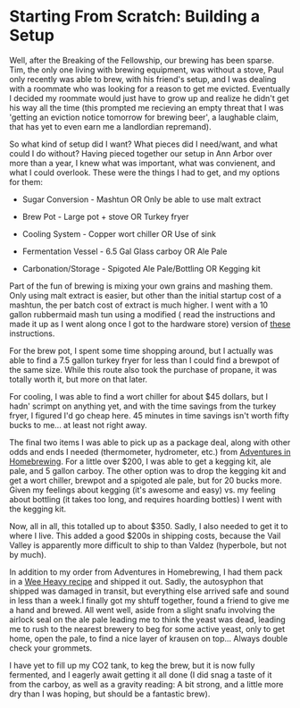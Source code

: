 Starting From Scratch: Building a Setup
=======================================

Well, after the Breaking of the Fellowship, our brewing has been sparse. Tim, the only one living with brewing equipment, was without a stove, Paul only recently was able to brew, with his friend's setup, and I was dealing with a roommate who was looking for a reason to get me evicted. Eventually I decided my roommate would just have to grow up and realize he didn't get his way all the time (this prompted me recieving an empty threat that I was 'getting an eviction notice tomorrow for brewing beer', a laughable claim, that has yet to even earn me a landlordian repremand).

So what kind of setup did I want? What pieces did I need/want, and what could I do without? Having pieced together our setup in Ann Arbor over more than a year, I knew what was important, what was convienent, and what I could overlook. These were the things I had to get, and my options for them:

*   Sugar Conversion - Mashtun OR Only be able to use malt extract

*   Brew Pot - Large pot + stove OR Turkey fryer

*   Cooling System - Copper wort chiller OR Use of sink

*   Fermentation Vessel - 6.5 Gal Glass carboy OR Ale Pale

*   Carbonation/Storage - Spigoted Ale Pale/Bottling OR Kegging kit

Part of the fun of brewing is mixing your own grains and mashing them. Only using malt extract is easier, but other than the initial startup cost of a mashtun, the per batch cost of extract is much higher. I went with a 10 gallon rubbermaid mash tun using a modified ( read the instructions and made it up as I went along once I got to the hardware store) version of [these](http://www.homebrewtalk.com/wiki/index.php/Converting_a_cooler_to_a_mash_tun#How_to_make_a_cheap_10_or_5_gallon_MLT_with_a_Rubbermaid_Cooler.) instructions.

For the brew pot, I spent some time shopping around, but I actually was able to find a 7.5 gallon turkey fryer for less than I could find a brewpot of the same size. While this route also took the purchase of propane, it was totally worth it, but more on that later.

For cooling, I was able to find a wort chiller for about $45 dollars, but I hadn' scrimpt on anything yet, and with the time savings from the turkey fryer, I figured I'd go cheap here. 45 minutes in time savings isn't worth fifty bucks to me... at least not right away.

The final two items I was able to pick up as a package deal, along with other odds and ends I needed (thermometer, hydrometer, etc.) from [Adventures in Homebrewing](http://www.homebrewing.org/). For a little over $200, I was able to get a kegging kit, ale pale, and 5 gallon carboy. The other option was to drop the kegging kit and get a wort chiller, brewpot and a spigoted ale pale, but for 20 bucks more. Given my feelings about kegging (it's awesome and easy) vs. my feeling about bottling (it takes too long, and requires hoarding bottles) I went with the kegging kit.

Now, all in all, this totalled up to about $350. Sadly, I also needed to get it to where I live. This added a good $200s in shipping costs, because the Vail Valley is apparently more difficult to ship to than Valdez (hyperbole, but not by much).

In addition to my order from Adventures in Homebrewing, I had them pack in a [Wee Heavy recipe](http://www.yeastboundanddown.com/2011/04/recipe-vail-ale-batch-1-wee-heavy/) and shipped it out. Sadly, the autosyphon that shipped was damaged in transit, but everything else arrived safe and sound in less than a week.I finally got my shtuff together, found a friend to give me a hand and brewed. All went well, aside from a slight snafu involving the airlock seal on the ale pale leading me to think the yeast was dead, leading me to rush to the nearest brewery to beg for some active yeast, only to get home, open the pale, to find a nice layer of krausen on top... Always double check your grommets.

I have yet to fill up my CO2 tank, to keg the brew, but it is now fully fermented, and I eagerly await getting it all done (I did snag a taste of it from the carboy, as well as a gravity reading: A bit strong, and a little more dry than I was hoping, but should be a fantastic brew).